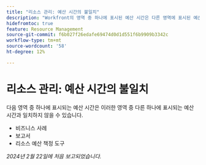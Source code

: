 ```yaml
---
title: "리소스 관리: 예산 시간의 불일치"
description: "Workfront의 영역 중 하나에 표시된 예산 시간은 다른 영역에 표시된 예산 시간과 일치하지 않을 수 있습니다."
hidefromtoc: true
feature: Resource Management
source-git-commit: f6b027f26edafe69474d0d1d551f6b9909b3342c
workflow-type: tm+mt
source-wordcount: '58'
ht-degree: 12%

---
```



# 리소스 관리: 예산 시간의 불일치

다음 영역 중 하나에 표시되는 예산 시간은 이러한 영역 중 다른 하나에 표시되는 예산 시간과 일치하지 않을 수 있습니다.

* 비즈니스 사례
* 보고서
* 리소스 예산 책정 도구

_2024년 2월 22일에 처음 보고되었습니다._
